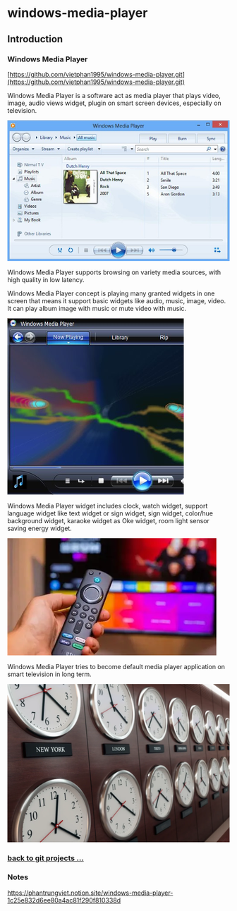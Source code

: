 # windows-media-player

## Introduction

### Windows Media Player

[https://github.com/vietphan1995/windows-media-player.git](https://github.com/vietphan1995/windows-media-player.git)

Windows Media Player is a software act as media player that plays video, image, audio views widget, plugin on smart screen devices, especially on television.

![image.png](image.png)

Windows Media Player supports browsing on variety media sources, with high quality in low latency.

Windows Media Player concept is playing many granted widgets in one screen that means it support basic widgets like audio, music, image, video. It can play album image with music or mute video with music.

![image.png](image%201.png)

Windows Media Player widget includes clock, watch widget, support language widget like text widget or sign widget, sign widget, color/hue background widget, karaoke widget as Oke widget, room light sensor saving energy widget.

![image.png](image%202.png)

Windows Media Player tries to become default media player application on smart television in long term.

![image.png](image%203.png)

### [back to git projects …](https://github.com/vietphan1995/projects)

### Notes
https://phantrungviet.notion.site/windows-media-player-1c25e832d6ee80a4ac81f290f810338d